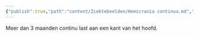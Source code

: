 ```yaml
---
{"publish":true,"path":"content/Ziektebeelden/Hemicrania continua.md","permalink":"/content/ziektebeelden/hemicrania-continua/","title":"Hemicrania continua","tags":["Neurologie/Hoofdpijn","Ziektebeeld"]}
---
```



Meer dan 3 maanden continu last aan een kant van het hoofd.
